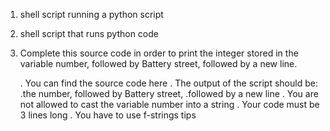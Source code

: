 1. shell script running a python script
2. shell script that runs python code
3. Complete this source code in order to print the integer stored in the variable number, followed by Battery street, followed by a new line.

   . You can find the source code here
   . The output of the script should be:
        .the number, followed by Battery street,
        .followed by a new line
   . You are not allowed to cast the variable number into a string
   . Your code must be 3 lines long
   . You have to use f-strings tips

